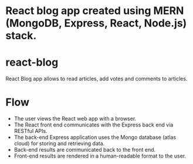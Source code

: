# React blog app created using MERN (MongoDB, Express, React, Node.js) stack.
# react-blog
React Blog app allows to read articles, add votes and comments to articles.

# Flow
- The user views the React web app with a browser.
- The React front end communicates with the Express back end via RESTful APIs.
- The back-end Express application uses the Mongo database (atlas cloud) for storing and retrieving data.
- Back-end results are communicated back to the front end.
- Front-end results are rendered in a human-readable format to the user.
